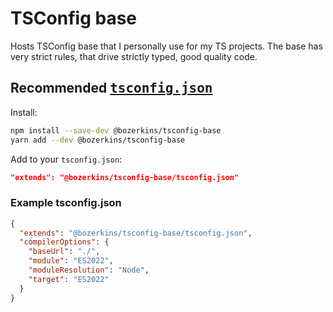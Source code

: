 # TSConfig base

Hosts TSConfig base that I personally use for my TS projects. 
The base has very strict rules, that drive strictly typed, good quality code. 

## Recommended <kbd><a href="./bases/tsconfig.json">tsconfig.json</a></kbd>

Install:

```sh
npm install --save-dev @bozerkins/tsconfig-base
yarn add --dev @bozerkins/tsconfig-base
```

Add to your `tsconfig.json`:

```json
"extends": "@bozerkins/tsconfig-base/tsconfig.json"
```

### Example tsconfig.json

```json
{
  "extends": "@bozerkins/tsconfig-base/tsconfig.json",
  "compilerOptions": {
    "baseUrl": "./",
    "module": "ES2022",
    "moduleResolution": "Node",
    "target": "ES2022"
  }
}
```
